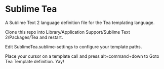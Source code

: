 Sublime Tea
===========

A Sublime Text 2 language definition file for the Tea templating language.

Clone this repo into Library/Application Support/Sublime Text 2/Packages/Tea and restart.

Edit SublimeTea.sublime-settings to configure your template paths.

Place your cursor on a template call and press alt+command+down to Goto Tea Template definition. Yay!
